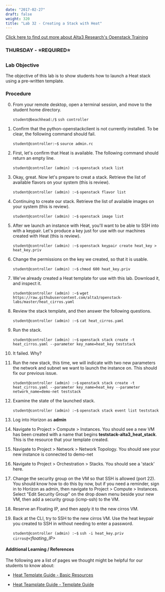 ```yaml
---
date: "2017-02-27"
draft: false
weight: 320
title: "Lab 32 - Creating a Stack with Heat"
---
```

[Click here to find out more about Alta3 Research's Openstack Training](https://alta3.com/courses/openstack)

### THURSDAY - &#x2B50;REQUIRED&#x2B50;

### Lab Objective

The objective of this lab is to show students how to launch a Heat stack using a pre-written template.

### Procedure

0. From your remote desktop, open a terminal session, and move to the student home directory.

    `student@beachhead:/$` `ssh controller`

0. Confirm that the python-openstackclient is not currently installed. To be clear, the following command should fail.

    `student@controller:~$` `source admin.rc`

0. First, let's confirm that Heat is available. The following command should return an empty line.

    `student@controller (admin) :~$` `openstack stack list`

0. Okay, great. Now let's prepare to creat a stack. Retrieve the list of available flavors on your system (this is review).

    `student@controller (admin) :~$` `openstack flavor list`
    
0. Continuing to create our stack. Retrieve the list of available images on your system (this is review).

    `student@controller (admin) :~$` `openstack image list`
    
0. After we launch an instance with Heat, you'll want to be able to SSH into with a keypair. Let's produce a key just for use with our machines created with Heat (this is review).

    `student@controller (admin) :~$` `openstack keypair create heat_key > heat_key.priv`
    
0. Change the permissions on the key we created, so that it is usable.

    `student@controller (admin) :~$` `chmod 600 heat_key.priv`

0. We've already created a Heat template for use with this lab. Download it, and inspect it.

    `student@controller (admin) :~$` `wget https://raw.githubusercontent.com/alta3/openstack-labs/master/heat_cirros.yaml`

0. Review the stack template, and then answer the following questions.

    `student@controller (admin) :~$` `cat heat_cirros.yaml`

0. Run the stack.
 
    `student@controller (admin) :~$` `openstack stack create -t heat_cirros.yaml --parameter key_name=heat_key teststack`
 
0. It failed. Why?
    
0. Run the new stack, this time, we will indicate with two new parameters the network and subnet we want to launch the instance on. This should fix our previous issue.

    `student@controller (admin) :~$` `openstack stack create -t heat_cirros.yaml --parameter key_name=heat_key --parameter network_name=demo-net teststack`

0. Examine the state of the launched stack.
 
    `student@controller (admin) :~$` `openstack stack event list teststack`

0. Log into Horizon as **admin**

0. Navigate to Project > Compute > Instances. You should see a new VM has been created with a name that begins **teststack-alta3_heat_stack**. This is the resource that your template created.

0. Navigate to Project > Network > Network Topology. You should see your new instance is connected to demo-net

0. Navigate to Project > Orchestration > Stacks. You should see a 'stack' here.

0. Change the security group on the VM so that SSH is allowed (port 22). You should know how to do this by now, but if you need a reminder, sign in to Horizon as admin, then navigate to Project > Compute > Instances. Select "Edit Security Group" on the drop down menu beside your new VM, then add a security group (icmp-ssh) to the VM.

0. Reserve an Floating IP, and then apply it to the new cirros VM.
    
0. Back at the CLI, try to SSH to the new cirros VM. Use the heat keypair you created to SSH in without needing to enter a password.
 
    `student@controller (admin) :~$` `ssh -i heat_key.priv cirros@`*<floating_IP>*
    
 
#### Additional Learning / References

The following are a list of pages we thought might be helpful for our students to know about:

* [Heat Template Guide - Basic Resources](https://docs.openstack.org/developer/heat/template_guide/basic_resources.html)

* [Heat Teamplate Guide - Template Guide](https://docs.openstack.org/developer/heat/template_guide/index.html)
